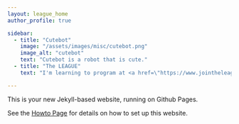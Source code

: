 ```yaml
---
layout: league_home
author_profile: true

sidebar:
  - title: "Cutebot"
    image: "/assets/images/misc/cutebot.png"
    image_alt: "cutebot"
    text: "Cutebot is a robot that is cute."
  - title: "The LEAGUE"
    text: "I'm learning to program at <a href=\"https://www.jointheleague.org\">The LEAGUE</a>."

---
```



This is your new Jekyll-based website, running on Github Pages. 

See the [Howto Page](/howto/) for details on how to set up this website. 
